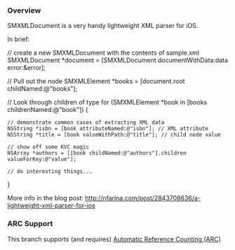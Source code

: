 
### Overview

SMXMLDocument is a very handy lightweight XML parser for iOS.

In brief:

  // create a new SMXMLDocument with the contents of sample.xml
  SMXMLDocument *document = [SMXMLDocument documentWithData:data error:&error];

  // Pull out the <books> node
  SMXMLElement *books = [document.root childNamed:@"books"];

  // Look through <books> children of type <book>
  for (SMXMLElement *book in [books childrenNamed:@"book"]) {
    
    // demonstrate common cases of extracting XML data
    NSString *isbn = [book attributeNamed:@"isbn"]; // XML attribute
    NSString *title = [book valueWithPath:@"title"]; // child node value
    
    // show off some KVC magic
    NSArray *authors = [[book childNamed:@"authors"].children valueForKey:@"value"];
    
    // do interesting things...
  }

More info in the blog post:
http://nfarina.com/post/2843708636/a-lightweight-xml-parser-for-ios

### ARC Support

This branch supports (and requires) [Automatic Reference Counting (ARC)](http://clang.llvm.org/docs/AutomaticReferenceCounting.html)